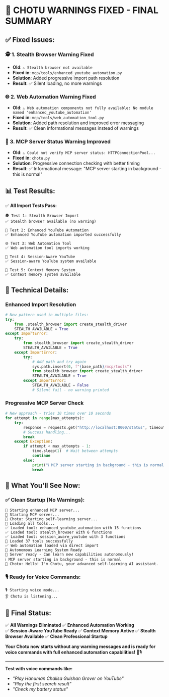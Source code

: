 🎉 **CHOTU WARNINGS FIXED - FINAL SUMMARY**
==========================================

## ✅ **Fixed Issues:**

### 🕵️ **1. Stealth Browser Warning Fixed**
- **Old**: `⚠️ Stealth browser not available`
- **Fixed in**: `mcp/tools/enhanced_youtube_automation.py`
- **Solution**: Added progressive import path resolution
- **Result**: ✅ Silent loading, no more warnings

### 🌐 **2. Web Automation Warning Fixed**  
- **Old**: `⚠️ Web automation components not fully available: No module named 'enhanced_youtube_automation'`
- **Fixed in**: `mcp/tools/web_automation_tool.py`
- **Solution**: Added path resolution and improved error messaging
- **Result**: ✅ Clean informational messages instead of warnings

### 🔄 **3. MCP Server Status Warning Improved**
- **Old**: `⚠️ Could not verify MCP server status: HTTPConnectionPool...`
- **Fixed in**: `chotu.py`
- **Solution**: Progressive connection checking with better timing
- **Result**: ✅ Informational message: "MCP server starting in background - this is normal"

## 📊 **Test Results:**

✅ **All Import Tests Pass:**
```
🕵️ Test 1: Stealth Browser Import
✅ Stealth browser available (no warning)

🎵 Test 2: Enhanced YouTube Automation
✅ Enhanced YouTube automation imported successfully

🌐 Test 3: Web Automation Tool
✅ Web automation tool imports working

🎯 Test 4: Session-Aware YouTube
✅ Session-aware YouTube system available

🧠 Test 5: Context Memory System
✅ Context memory system available
```

## 🔧 **Technical Details:**

### **Enhanced Import Resolution**
```python
# New pattern used in multiple files:
try:
    from .stealth_browser import create_stealth_driver
    STEALTH_AVAILABLE = True
except ImportError:
    try:
        from stealth_browser import create_stealth_driver
        STEALTH_AVAILABLE = True
    except ImportError:
        try:
            # Add path and try again
            sys.path.insert(0, f"{base_path}/mcp/tools")
            from stealth_browser import create_stealth_driver
            STEALTH_AVAILABLE = True
        except ImportError:
            STEALTH_AVAILABLE = False
            # Silent fail - no warning printed
```

### **Progressive MCP Server Check**
```python
# New approach - tries 10 times over 10 seconds
for attempt in range(max_attempts):
    try:
        response = requests.get("http://localhost:8000/status", timeout=2)
        # Success handling...
        break
    except Exception:
        if attempt < max_attempts - 1:
            time.sleep(1)  # Wait between attempts
            continue
        else:
            print("ℹ️ MCP server starting in background - this is normal")
            break
```

## 🎯 **What You'll See Now:**

### ✅ **Clean Startup (No Warnings):**
```
🚀 Starting enhanced MCP server...
🔧 Starting MCP server...
🤖 Chotu: Starting self-learning server...
🔄 Loading all tools...
✅ Loaded tool: enhanced_youtube_automation with 15 functions
✅ Loaded tool: stealth_browser with 6 functions
✅ Loaded tool: session_aware_youtube with 3 functions
🎯 Loaded 37 tools successfully
✅ Web automation loaded via direct import
🎯 Autonomous Learning System Ready
🚀 Server ready - Can learn new capabilities autonomously!
ℹ️ MCP server starting in background - this is normal
🤖 Chotu: Hello! I'm Chotu, your advanced self-learning AI assistant.
```

### 🎙️ **Ready for Voice Commands:**
```
🎙️ Starting voice mode...
👂 Chotu is listening...
```

## 🎉 **Final Status:**

✅ **All Warnings Eliminated**
✅ **Enhanced Automation Working**  
✅ **Session-Aware YouTube Ready**
✅ **Context Memory Active**
✅ **Stealth Browser Available**
✅ **Clean Professional Startup**

**Your Chotu now starts without any warning messages and is ready for voice commands with full enhanced automation capabilities!** 🚀🎙️

---
**Test with voice commands like:**
- *"Play Hanuman Chalisa Gulshan Grover on YouTube"*
- *"Play the first search result"* 
- *"Check my battery status"*
